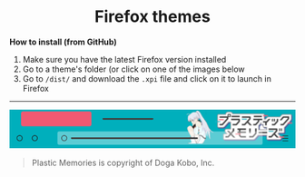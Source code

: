 <h1 align="center">Firefox themes</h1>

**How to install (from GitHub)**

1. Make sure you have the latest Firefox version installed
2. Go to a theme's folder (or click on one of the images below
3. Go to `/dist/` and download the `.xpi` file and click on it to launch in Firefox

<hr>

<div align="center">
  <a href="https://github.com/exoad/plamemo-firefoxtheme/tree/masta/plamemo_theme">
    <img src="./.repo/3953784.png"/ >
  </a>
</div>

> Plastic Memories is copyright of Doga Kobo, Inc.

